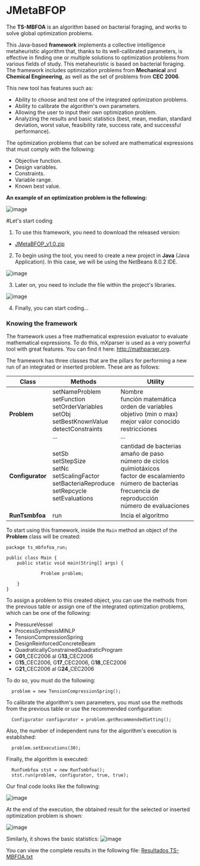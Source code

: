 # JMetaBFOP

The **TS-MBFOA** is an algorithm based on bacterial foraging, and works to solve global optimization problems.

This Java-based **framework** implements a collective intelligence metaheuristic algorithm that, thanks to its well-calibrated parameters, is effective in finding one or multiple solutions to optimization problems from various fields of study. This metaheuristic is based on bacterial foraging. The framework includes optimization problems from **Mechanical** and **Chemical Engineering**, as well as the set of problems from **CEC 2006**.

This new tool has features such as:

- Ability to choose and test one of the integrated optimization problems.
- Ability to calibrate the algorithm's own parameters.
- Allowing the user to input their own optimization problem.
- Analyzing the results and basic statistics (best, mean, median, standard deviation, worst value, feasibility rate, success rate, and successful performance).

The optimization problems that can be solved are mathematical expressions that must comply with the following:

- Objective function.
- Design variables.
- Constraints.
- Variable range.
- Known best value.

**An example of an optimization problem is the following:**

![image](https://user-images.githubusercontent.com/52833089/155066384-74753153-a297-40f4-9eab-2e0c77b1e1ef.png)

#Let's start coding

1. To use this framework, you need to download the released version:

- [JMetaBFOP_v1.0.zip](https://github.com/garcialopez/JMetaBFOP/files/9865880/JMetaBFOP_v1.0.zip "Descargar")

2. To begin using the tool, you need to create a new project in **Java** (Java Application). In this case, we will be using the NetBeans 8.0.2 IDE.

![image](https://user-images.githubusercontent.com/52833089/155067744-13311c67-3fde-43a6-8f8b-b7d53a652402.png)

3. Later on, you need to include the file within the project's libraries.

![image](https://user-images.githubusercontent.com/52833089/155068150-cc88d612-ba05-4cd5-b3f5-1fd04c3fc5a4.png)

4. Finally, you can start coding...

### Knowing the framework

The framework uses a free mathematical expression evaluator to evaluate mathematical expressions. To do this, mXparser is used as a very powerful tool with great features. You can find it here: <http://mathparser.org>.

The framework has three classes that are the pillars for performing a new run of an integrated or inserted problem. These are as follows:

|Class|Methods|Utility|
|--------------------|----------------------------|--------------------|
|     **Problem**    | setNameProblem<br />setFunction<br />setOrderVariables<br />setObj<br />setBestKnownValue<br />detectConstraints<br /> ...    | Nombre<br />función matemática<br />orden de variables<br />objetivo (min o max)<br />mejor valor conocido<br />restricciones<br />...  |
|   **Configurator** |    setSb<br />setStepSize<br />setNc<br />setScalingFactor<br />setBacteriaReproduce<br />setRepcycle<br />setEvaluations<br /> | cantidad de bacterias<br />amaño de paso<br />número de ciclos quimiotáxicos<br />factor de escalamiento<br />número de bacterias<br />frecuencia de reproducción<br />número de evaluaciones |
|   **RunTsmbfoa**   |    run    | Incia el algoritmo |

To start using this framework, inside the `Main` method an object of the **Problem** class will be created:

~~~
package ts_mbfofoa_run;

public class Main {
    public static void main(String[] args) {  
    
             Problem problem;       
             
    }          
}
~~~

To assign a problem to this created object, you can use the methods from the previous table or assign one of the integrated optimization problems, which can be one of the following:

- PressureVessel
- ProcessSynthesisMINLP
- TensionCompressionSpring
- DesignReinforcedConcreteBeam
- QuadraticallyConstrainedQuadraticProgram
- G**01**_CEC2006 al G**13**_CEC2006
- G**15**_CEC2006, G**17**_CEC2006, G**18**_CEC2006
- G**21**_CEC2006 al G**24**_CEC2006

To do so, you must do the following:

~~~
  problem = new TensionCompressionSpring();
~~~

To calibrate the algorithm's own parameters, you must use the methods from the previous table or use the recommended configuration:

~~~
  Configurator configurator = problem.getRecommendedSetting();
~~~

Also, the number of independent runs for the algorithm's execution is established:

~~~
  problem.setExecutions(30);
~~~

Finally, the algorithm is executed:

~~~
  RunTsmbfoa stst = new RunTsmbfoa();
  stst.run(problem, configurator, true, true); 
~~~

Our final code looks like the following:

![image](https://user-images.githubusercontent.com/52833089/155073092-9e50300b-6999-4765-bc36-16668962ee66.png)

At the end of the execution, the obtained result for the selected or inserted optimization problem is shown:

![image](https://user-images.githubusercontent.com/52833089/155073374-aeda1d23-6e85-4792-9bf3-58b67516f822.png)

Similarly, it shows the basic statistics:
![image](https://user-images.githubusercontent.com/52833089/155073481-261c2400-02be-49fc-bdf0-a5d34769050d.png)


You can view the complete results in the following file:
[Resultados TS-MBFOA.txt](https://github.com/garcialopez/frameworkTSMBFOA/files/8114044/Resultados.TS-MBFOA.txt)












